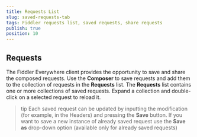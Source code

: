 ```yaml
---
title: Requests List
slug: saved-requests-tab
tags: Fiddler requests list, saved requests, share requests
publish: true
position: 10
---
```


## Requests

The Fiddler Everywhere client provides the opportunity to save and share the composed requests. Use the __Composer__  to save requests and add them to the collection of requests in the __Requests__ list. The __Requests__  list contains one or more collections of saved requests. Expand a collection and double-click on a selected request to reload it.

>tip Each saved request can be updated by inputting the modification (for example, in the Headers) and pressing the __Save__ button. If you want to save a new instance of already saved request use the __Save as__ drop-down option (available only for already saved requests)

